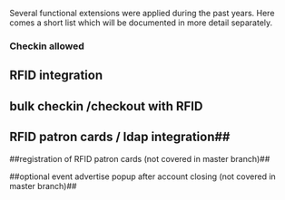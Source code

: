 Several functional extensions were applied during the past years. Here comes a short list which will be documented in more detail separately.

### Checkin allowed ###

## RFID integration ##

## bulk checkin /checkout with RFID ##

## RFID patron cards / ldap integration##

##registration of RFID patron cards (not covered in master branch)##

##optional event advertise popup after account closing (not covered in master branch)##
